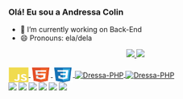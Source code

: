 ### Olá! Eu sou a Andressa Colin

- 🔭 I’m currently working on Back-End
- 😄 Pronouns: ela/dela

<div align="center">
<a href="https://github.com/AndressaColin">
<img height="180em" src="https://github-readme-stats.vercel.app/api?username=AndressaColin&show_icons=true&theme=cobalt&include_all_commits=true&count_private=true"/>
<img height="180em" src="https://github-readme-stats.vercel.app/api/top-langs/?username=AndressaColin&layout=compact&langs_count=7&theme=cobalt"/>
</div>
  
  <div style="display: inline_block"><br>
 <img align="center" alt="Rafa-Js" height="30" width="40" src="https://raw.githubusercontent.com/devicons/devicon/master/icons/javascript/javascript-plain.svg">
 <img align="center" alt="Rafa-HTML" height="30" width="40" src="https://raw.githubusercontent.com/devicons/devicon/master/icons/html5/html5-original.svg">
 <img align="center" alt="Rafa-CSS" height="30" width="40" src="https://raw.githubusercontent.com/devicons/devicon/master/icons/css3/css3-original.svg">
 <img align="center" alt="Dressa-PHP" height="40" width="50" src="https://cdn.jsdelivr.net/gh/devicons/devicon/icons/php/php-plain.svg" />
 <img align="center" alt="Dressa-PHP" height="50" width="60" src="https://cdn.jsdelivr.net/gh/devicons/devicon/icons/mysql/mysql-original-wordmark.svg" />
  </div>
  
<div>
<a href="https://www.youtube.com/channel/UC2gQ8LIii5zTFekaiVBwhXQ" target="_blank"><img src="https://img.shields.io/badge/YouTube-FF0000?style=for-the-badge&logo=youtube&logoColor=white" target="_blank"></a>
<a href="https://instagram.com/andressacolin" target="_blank"><img src="https://img.shields.io/badge/-Instagram-%23E4405F?style=for-the-badge&logo=instagram&logoColor=white" target="_blank"></a>
<a href="https://www.twitch.tv/coliintae" target="_blank"><img src="https://img.shields.io/badge/Twitch-9146FF?style=for-the-badge&logo=twitch&logoColor=white" target="_blank"></a>
<a href="" target="_blank"><img src="https://img.shields.io/badge/Discord-7289DA?style=for-the-badge&logo=discord&logoColor=white" target="_blank"></a> 
<a href = "mailto:andressacolinbarbosa@gmail.com"><img src="https://img.shields.io/badge/-Gmail-%23333?style=for-the-badge&logo=gmail&logoColor=white" target="_blank"></a>
<a href="www.linkedin.com/in/andressa-colin-5315751ab" target="_blank"><img src="https://img.shields.io/badge/-LinkedIn-%230077B5?style=for-the-badge&logo=linkedin&logoColor=white" target="_blank"></a> 
</div>
